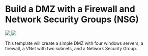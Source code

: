 # Build a DMZ with a Firewall and Network Security Groups (NSG)

<a href="https://portal.azure.com/#create/Microsoft.Template/uri/https%3A%2F%2Fraw.githubusercontent.com%2FAzure%2Fazure-quickstart-templates%2Fmaster%2F412-dmz-example-2%2Fazuredeploy.json" target="_blank">
    <img src="http://azuredeploy.net/deploybutton.png"/>
</a>
<a href="http://armviz.io/#/?load=https%3A%2F%2Fraw.githubusercontent.com%2FAzure%2Fazure-quickstart-templates%2Fmaster%2F412-dmz-example-2%2Fazuredeploy.json" target="_blank">
    <img src="http://armviz.io/visualizebutton.png"/>
</a>

This template will create a simple DMZ with four windows servers, a firewall, a VNet with two subnets, and a Network Security Group.